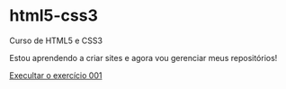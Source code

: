 # html5-css3
 Curso de HTML5 e CSS3

Estou aprendendo a criar sites e agora vou gerenciar meus repositórios!

<a href="https://davydsonleonardo.github.io/html5-css3/exercicios/ex001/index.html">Execultar o exercício 001</a>